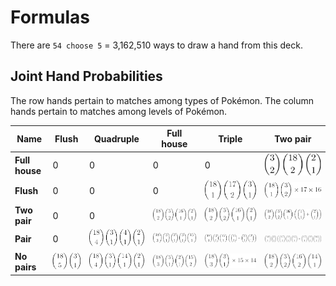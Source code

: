 Formulas
==================

There are `54 choose 5` = 3,162,510 ways to draw a hand from this deck.

## Joint Hand Probabilities
The row hands pertain to matches among types of Pokémon. The column hands pertain to matches among levels of Pokémon.

| Name	| Flush	| Quadruple	| Full house	| Triple	| Two pair 	| 
| ---	| ---	| ---	| ---	| ---	| ---	|
| **Full house**	| 0| 0| 0| 0| ![form1](images/form1.png)|
| **Flush**	| 0 | 0 | 0 | ![form2](images/form2.png) | ![form3](images/form3.png) |
| **Two pair** | 0 | 0 | ![form4](images/form4.png) | ![form4b](images/form4.png) | ![form5](images/form5.png) |
| **Pair** 	| 0 | ![form6](images/form6.png) | ![form8](images/form8.png) | ![form10](images/form10.png) | ![form11](images/form11.png) |
| **No pairs** | ![form12](images/form12.png) | ![form7](images/form7.png) | ![form9](images/form9.png) | ![form13](images/form13.png) | ![form14](images/form14.png) |